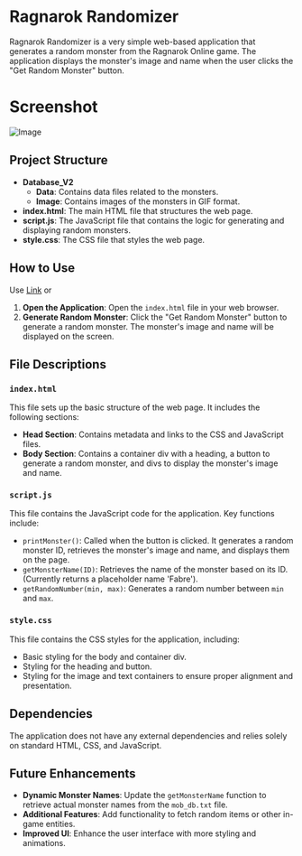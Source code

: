# Ragnarok Randomizer

Ragnarok Randomizer is a very simple web-based application that generates a random monster from the Ragnarok Online game. The application displays the monster's image and name when the user clicks the "Get Random Monster" button.

# Screenshot
![Image](https://i.imgur.com/OFKq2m4.png)

## Project Structure

- **Database_V2**
  - **Data**: Contains data files related to the monsters.
  - **Image**: Contains images of the monsters in GIF format.
- **index.html**: The main HTML file that structures the web page.
- **script.js**: The JavaScript file that contains the logic for generating and displaying random monsters.
- **style.css**: The CSS file that styles the web page.

## How to Use
Use [Link](https://elkhaligy.github.io/Ragnarok-Randomizer/) or

1. **Open the Application**: Open the `index.html` file in your web browser.
2. **Generate Random Monster**: Click the "Get Random Monster" button to generate a random monster. The monster's image and name will be displayed on the screen.

## File Descriptions

### `index.html`

This file sets up the basic structure of the web page. It includes the following sections:

- **Head Section**: Contains metadata and links to the CSS and JavaScript files.
- **Body Section**: Contains a container div with a heading, a button to generate a random monster, and divs to display the monster's image and name.

### `script.js`

This file contains the JavaScript code for the application. Key functions include:

- `printMonster()`: Called when the button is clicked. It generates a random monster ID, retrieves the monster's image and name, and displays them on the page.
- `getMonsterName(ID)`: Retrieves the name of the monster based on its ID. (Currently returns a placeholder name 'Fabre').
- `getRandomNumber(min, max)`: Generates a random number between `min` and `max`.

### `style.css`

This file contains the CSS styles for the application, including:

- Basic styling for the body and container div.
- Styling for the heading and button.
- Styling for the image and text containers to ensure proper alignment and presentation.

## Dependencies

The application does not have any external dependencies and relies solely on standard HTML, CSS, and JavaScript.

## Future Enhancements

- **Dynamic Monster Names**: Update the `getMonsterName` function to retrieve actual monster names from the `mob_db.txt` file.
- **Additional Features**: Add functionality to fetch random items or other in-game entities.
- **Improved UI**: Enhance the user interface with more styling and animations.



